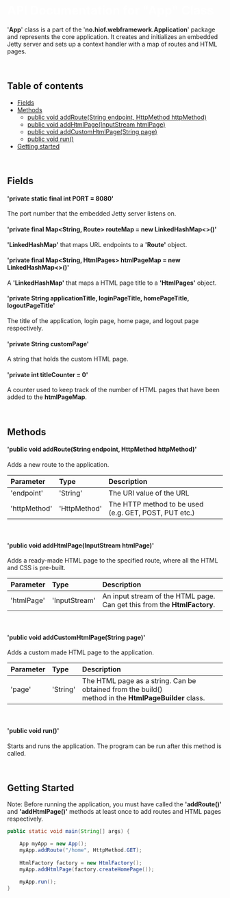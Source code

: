 <h1 style="color: white">API Documentation for "App" Class</h1>

'**App**' class is a part of the '**no.hiof.webframework.Application**' package and represents 
the core application. It creates and initializes an embedded Jetty server and sets up a 
context handler with a map of routes and HTML pages.

<br>

## Table of contents
* [Fields](#field_section)
* [Methods](#method_section) 
    * [public void addRoute(String endpoint, HttpMethod httpMethod)](#addRoute)
    * [public void addHtmlPage(InputStream htmlPage)](#addHtmlPage)
    * [public void addCustomHtmlPage(String page)](#addCustomHtmlPage)
    * [public void run()](#run)
* [Getting started](#getting_started)

<br>

<a id="field_section"></a>
## Fields

#### 'private static final int PORT = 8080'

The port number that the embedded Jetty server listens on.

#### 'private final Map<String, Route> routeMap = new LinkedHashMap<>()'

**'LinkedHashMap'** that maps URL endpoints to a **'Route'** object.

#### 'private final Map<String, HtmlPages> htmlPageMap = new LinkedHashMap<>()'

A **'LinkedHashMap'** that maps a HTML page title to a **'HtmlPages'** object.

#### 'private String applicationTitle, loginPageTitle, homePageTitle, logoutPageTitle'

The title of the application, login page, home page, and logout page respectively.

#### 'private String customPage'

A string that holds the custom HTML page.
   
#### 'private int titleCounter = 0'

A counter used to keep track of the number of HTML pages that have been added to the **htmlPageMap**.

<br>

<a id="method_section"></a>
## Methods
   
<a id="addRoute"></a>
#### 'public void addRoute(String endpoint, HttpMethod httpMethod)'

Adds a new route to the application.
   
| Parameter   | Type         | Description                                          |
|:----------- |:-------------|:-----------------------------------------------------|
| 'endpoint'  | 'String'     | The URI value of the URL                             |
| 'httpMethod'| 'HttpMethod' | The HTTP method to be used (e.g. GET, POST, PUT etc.)|
   
<br>
   
<a id="addHtmlPage"></a>
#### 'public void addHtmlPage(InputStream htmlPage)'

Adds a ready-made HTML page to the specified route, where all the HTML and CSS is pre-built.
   
| Parameter   | Type          | Description                                                             |
|:----------- |:--------------|:------------------------------------------------------------------------|
| 'htmlPage'  | 'InputStream' | An input stream of the HTML page. Can get this from the **HtmlFactory**.|

<br>
   
<a id="addCustomHtmlPage"></a>
#### 'public void addCustomHtmlPage(String page)'

Adds a custom made HTML page to the application.
   
| Parameter   | Type          | Description                                                |
|:----------- |:--------------|:-----------------------------------------------------------|
| 'page'      | 'String'      | The HTML page as a string. Can be obtained from the build() <br> method in the **HtmlPageBuilder** class.| 

<br>
   
<a id="run"></a>
#### 'public void run()'

Starts and runs the application. The program can be run after this method is called.

<br>

<a id="getting_started"></a>
## Getting Started

Note: Before running the application, you must have called the **'addRoute()'** and **'addHtmlPage()'** methods at least once to add routes and HTML pages respectively.

```Java
public static void main(String[] args) {

    App myApp = new App();
    myApp.addRoute("/home", HttpMethod.GET);
    
    HtmlFactory factory = new HtmlFactory();
    myApp.addHtmlPage(factory.createHomePage());

    myApp.run();
}
```
                                                    
   
   
   
   
   
   
   
   
   
   
   
   
   
   
